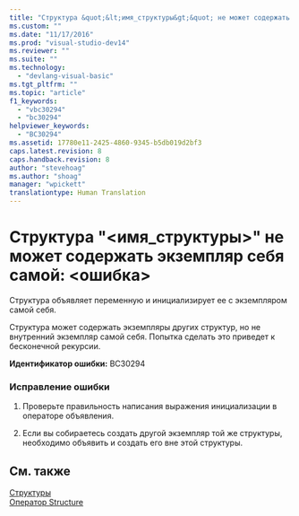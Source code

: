 ```yaml
---
title: "Структура &quot;&lt;имя_структуры&gt;&quot; не может содержать экземпляр себя самой: &lt;ошибка&gt; | Microsoft Docs"
ms.custom: ""
ms.date: "11/17/2016"
ms.prod: "visual-studio-dev14"
ms.reviewer: ""
ms.suite: ""
ms.technology: 
  - "devlang-visual-basic"
ms.tgt_pltfrm: ""
ms.topic: "article"
f1_keywords: 
  - "vbc30294"
  - "bc30294"
helpviewer_keywords: 
  - "BC30294"
ms.assetid: 17780e11-2425-4860-9345-b5db019d2bf3
caps.latest.revision: 8
caps.handback.revision: 8
author: "stevehoag"
ms.author: "shoag"
manager: "wpickett"
translationtype: Human Translation
---
```

# Структура &quot;&lt;имя_структуры&gt;&quot; не может содержать экземпляр себя самой: &lt;ошибка&gt;
Структура объявляет переменную и инициализирует ее с экземпляром самой себя.  
  
 Структура может содержать экземпляры других структур, но не внутренний экземпляр самой себя. Попытка сделать это приведет к бесконечной рекурсии.  
  
 **Идентификатор ошибки:** BC30294  
  
### Исправление ошибки  
  
1.  Проверьте правильность написания выражения инициализации в операторе объявления.  
  
2.  Если вы собираетесь создать другой экземпляр той же структуры, необходимо объявить и создать его вне этой структуры.  
  
## См. также  
 [Структуры](../../visual-basic/programming-guide/language-features/data-types/structures.md)   
 [Оператор Structure](../../visual-basic/language-reference/statements/structure-statement.md)